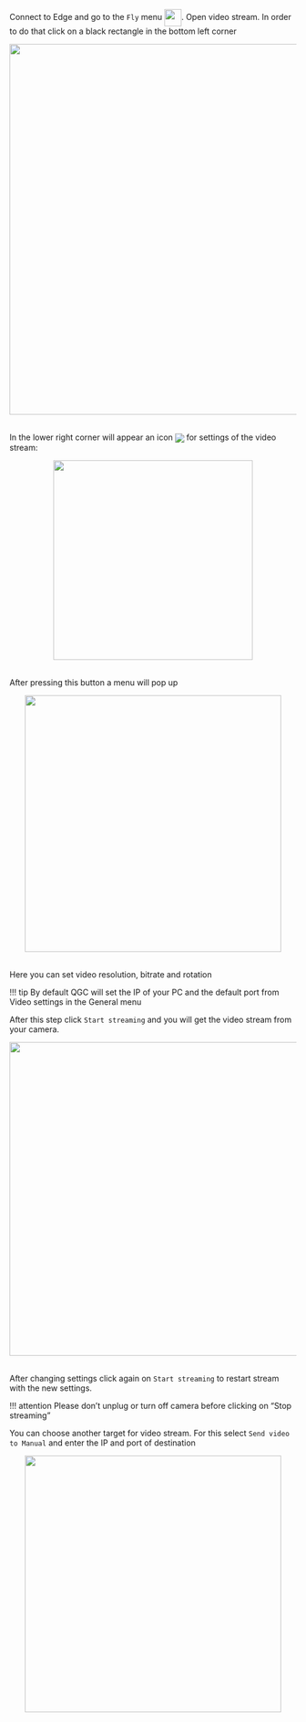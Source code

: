 Connect to Edge and go to the `Fly` menu <span style="text-align: center;"><img src="../../img/quickstart/qgc_fly_menu.png" style="width: 30px; vertical-align:middle"></span>. Open video stream. In order to do that click on a black rectangle in the bottom left corner

<div style="text-align: center;"><img src="../../img/quickstart/qgc_general_window.png" style="width: 650px;"></div><br>

In the lower right corner will appear an icon <span style="text-align: center;"><img style="vertical-align:middle"  style="width: 10px;" src="../../img/quickstart/qgc_general_video_stream_settings.png"> for settings of the video stream:

<div style="text-align: center;"><img src="../../img/quickstart/qgc_hud_video_stream_settings.png" style="width: 350px;"></div><br>

After pressing this button a menu will pop up

<div style="text-align: center;"><img src="../../img/quickstart/qgc_video_stream_settings_popup.png" style="width: 450px;"></div><br>

Here you can set video resolution, bitrate and rotation

!!! tip
    By default QGC will set the IP of your PC and the default port from Video settings in the General menu

After this step click `Start streaming` and you will get the video stream from your camera.

<div style="text-align: center;"><img src="../../img/quickstart/qgc_video_stream_example.png" style="width: 550px;"></div><br>

After changing settings click again on `Start streaming` to restart stream with the new settings.

!!! attention
    Please don’t unplug or turn off camera before clicking on “Stop streaming”

You can choose another target for video stream. For this select `Send video to Manual` and enter the IP and port of destination

<div style="text-align: center;"><img src="../../img/qgc/video_stream_to_manual.png" style="width: 450px;"></div><br>
